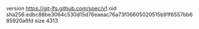 version https://git-lfs.github.com/spec/v1
oid sha256:edbc88be3064c530d15d76eaeac76a73f06605020515b91f6557bb685920a6fd
size 4313
